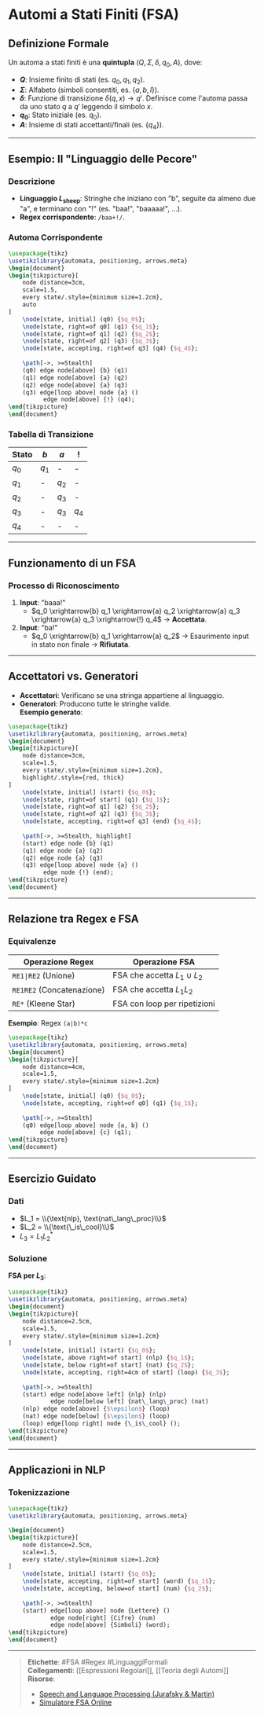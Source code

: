 # Automi a Stati Finiti (FSA)

## Definizione Formale
Un automa a stati finiti è una **quintupla** $(Q, \Sigma, \delta, q_0, A)$, dove:
- **$Q$**: Insieme finito di stati (es. $q_0, q_1, q_2$).
- **$\Sigma$**: Alfabeto (simboli consentiti, es. $\{a, b, l\}$).
- **$\delta$**: Funzione di transizione $\delta(q, x) \rightarrow q'$. Definisce come l'automa passa da uno stato $q$ a $q'$ leggendo il simbolo $x$.
- **$q_0$**: Stato iniziale (es. $q_0$).
- **$A$**: Insieme di stati accettanti/finali (es. $\{q_4\}$).

---

## Esempio: Il "Linguaggio delle Pecore"
### Descrizione
- **Linguaggio $L_{\text{sheep}}$**: Stringhe che iniziano con "b", seguite da almeno due "a", e terminano con "!" (es. "baa!", "baaaaa!", ...).
- **Regex corrispondente**: `/baa+!/`.

### Automa Corrispondente
```tikz
\usepackage{tikz}
\usetikzlibrary{automata, positioning, arrows.meta}
\begin{document}
\begin{tikzpicture}[
    node distance=3cm, 
    scale=1.5,
    every state/.style={minimum size=1.2cm},
    auto
]
    \node[state, initial] (q0) {$q_0$};
    \node[state, right=of q0] (q1) {$q_1$};
    \node[state, right=of q1] (q2) {$q_2$};
    \node[state, right=of q2] (q3) {$q_3$};
    \node[state, accepting, right=of q3] (q4) {$q_4$};
    
    \path[->, >=Stealth]
    (q0) edge node[above] {b} (q1)
    (q1) edge node[above] {a} (q2)
    (q2) edge node[above] {a} (q3)
    (q3) edge[loop above] node {a} ()
          edge node[above] {!} (q4);
\end{tikzpicture}
\end{document}
```

### Tabella di Transizione
| Stato | $b$      | $a$      | $!$      |
|-------|----------|----------|----------|
| $q_0$ | $q_1$    | -        | -        |
| $q_1$ | -        | $q_2$    | -        |
| $q_2$ | -        | $q_3$    | -        |
| $q_3$ | -        | $q_3$    | $q_4$    |
| $q_4$ | -        | -        | -        |

---

## Funzionamento di un FSA
### Processo di Riconoscimento
1. **Input**: "baaa!"
   - $q_0 \xrightarrow{b} q_1 \xrightarrow{a} q_2 \xrightarrow{a} q_3 \xrightarrow{a} q_3 \xrightarrow{!} q_4$ → **Accettata**.
2. **Input**: "ba!"
   - $q_0 \xrightarrow{b} q_1 \xrightarrow{a} q_2$ → Esaurimento input in stato non finale → **Rifiutata**.

---

## Accettatori vs. Generatori
- **Accettatori**: Verificano se una stringa appartiene al linguaggio.
- **Generatori**: Producono tutte le stringhe valide.  
**Esempio generato**:  
```tikz
\usepackage{tikz}
\usetikzlibrary{automata, positioning, arrows.meta}
\begin{document}
\begin{tikzpicture}[
    node distance=3cm, 
    scale=1.5,
    every state/.style={minimum size=1.2cm},
    highlight/.style={red, thick}
]
    \node[state, initial] (start) {$q_0$};
    \node[state, right=of start] (q1) {$q_1$};
    \node[state, right=of q1] (q2) {$q_2$};
    \node[state, right=of q2] (q3) {$q_3$};
    \node[state, accepting, right=of q3] (end) {$q_4$};
    
    \path[->, >=Stealth, highlight]
    (start) edge node {b} (q1)
    (q1) edge node {a} (q2)
    (q2) edge node {a} (q3)
    (q3) edge[loop above] node {a} ()
          edge node {!} (end);
\end{tikzpicture}
\end{document}
```

---

## Relazione tra Regex e FSA
### Equivalenze
| Operazione Regex      | Operazione FSA                  |
|-----------------------|---------------------------------|
| `RE1\|RE2` (Unione)     | FSA che accetta $L_1 \cup L_2$ |
| `RE1RE2` (Concatenazione)| FSA che accetta $L_1L_2$     |
| `RE*` (Kleene Star)   | FSA con loop per ripetizioni    |

**Esempio**: Regex `(a|b)*c`  
```tikz
\usepackage{tikz}
\usetikzlibrary{automata, positioning, arrows.meta}
\begin{document}
\begin{tikzpicture}[
    node distance=4cm, 
    scale=1.5,
    every state/.style={minimum size=1.2cm}
]
    \node[state, initial] (q0) {$q_0$};
    \node[state, accepting, right=of q0] (q1) {$q_1$};
    
    \path[->, >=Stealth]
    (q0) edge[loop above] node {a, b} ()
         edge node[above] {c} (q1);
\end{tikzpicture}
\end{document}
```

---

## Esercizio Guidato
### Dati
- $L_1 = \\{\text{nlp}, \text{nat\_lang\_proc}\\}$
- $L_2 = \\{\text{\_is\_cool}\\}$
- $L_3 = L_1L_2^*$

### Soluzione
**FSA per $L_3$**:  
```tikz
\usepackage{tikz}
\usetikzlibrary{automata, positioning, arrows.meta}
\begin{document}
\begin{tikzpicture}[
    node distance=2.5cm, 
    scale=1.5,
    every state/.style={minimum size=1.2cm}
]
    \node[state, initial] (start) {$q_0$};
    \node[state, above right=of start] (nlp) {$q_1$};
    \node[state, below right=of start] (nat) {$q_2$};
    \node[state, accepting, right=4cm of start] (loop) {$q_3$};
    
    \path[->, >=Stealth]
    (start) edge node[above left] {nlp} (nlp)
            edge node[below left] {nat\_lang\_proc} (nat)
    (nlp) edge node[above] {$\epsilon$} (loop)
    (nat) edge node[below] {$\epsilon$} (loop)
    (loop) edge[loop right] node {\_is\_cool} ();
\end{tikzpicture}
\end{document}
```

---

## Applicazioni in NLP
### Tokenizzazione
```tikz
\usepackage{tikz}
\usetikzlibrary{automata, positioning, arrows.meta}

\begin{document}
\begin{tikzpicture}[
    node distance=2.5cm, 
    scale=1.5,
    every state/.style={minimum size=1.2cm}
]
    \node[state, initial] (start) {$q_0$};
    \node[state, accepting, right=of start] (word) {$q_1$};
    \node[state, accepting, below=of start] (num) {$q_2$};
    
    \path[->, >=Stealth]
    (start) edge[loop above] node {Lettere} ()
            edge node[right] {Cifre} (num)
            edge node[above] {Simboli} (word);
\end{tikzpicture}
\end{document}
```

---

> **Etichette**: #FSA #Regex #LinguaggiFormali  
> **Collegamenti**: [[Espressioni Regolari]], [[Teoria degli Automi]]  
> **Risorse**:  
> - [Speech and Language Processing (Jurafsky & Martin)](https://web.stanford.edu/~jurafsky/slp3/)  
> - [Simulatore FSA Online](https://ivanzuzak.info/noam/webapps/fsm_simulator/)
